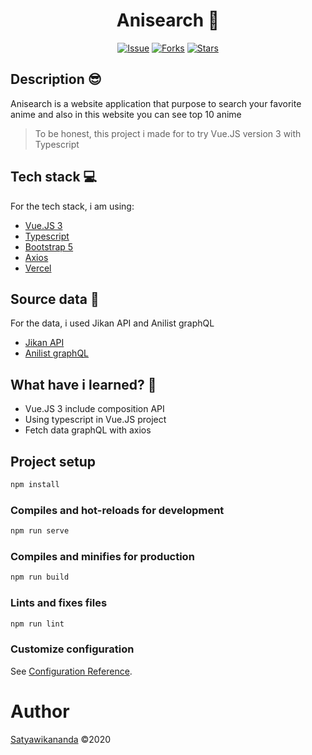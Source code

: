 <div align="center">
    <h1>Anisearch 🔎</h1>

[![Issue](https://img.shields.io/github/issues/satyawikananda/anisearch)](https://img.shields.io/github/issues/satyawikananda/anisearch)
[![Forks](https://img.shields.io/github/forks/satyawikananda/anisearch)](https://img.shields.io/github/forks/satyawikananda/anisearch)
[![Stars](https://img.shields.io/github/stars/satyawikananda/anisearch)](https://img.shields.io/github/stars/satyawikananda/anisearch)

</div>

## Description 😎

Anisearch is a website application that purpose to search your favorite anime and also in this website you can see top 10 anime

> To be honest, this project i made for to try Vue.JS version 3 with Typescript

## Tech stack 💻

For the tech stack, i am using:

- [Vue.JS 3](https://v3.vuejs.org)
- [Typescript](https://typescriptlang.org)
- [Bootstrap 5](https://v5.getbootstrap.com)
- [Axios](https://github.com/axios/axios)
- [Vercel](https://vercel.com)

## Source data 📝

For the data, i used Jikan API and Anilist graphQL

- [Jikan API](https://jikan.moe)
- [Anilist graphQL](https://anilist.gitbook.io/anilist-apiv2-docs/overview/graphql/getting-started)

## What have i learned? 🤔

- Vue.JS 3 include composition API
- Using typescript in Vue.JS project
- Fetch data graphQL with axios

## Project setup

```js
npm install
```

### Compiles and hot-reloads for development

```js
npm run serve
```

### Compiles and minifies for production

```js
npm run build
```

### Lints and fixes files

```js
npm run lint
```

### Customize configuration

See [Configuration Reference](https://cli.vuejs.org/config/).

# Author

[Satyawikananda](https://twitter.com/satya_wikananda) ©2020
